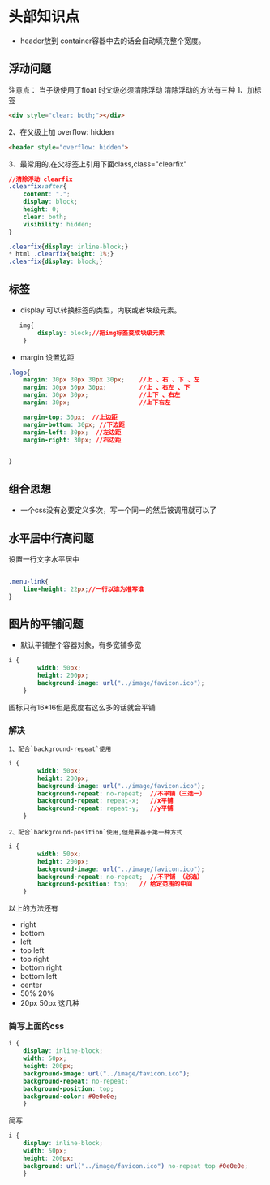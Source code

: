 # 头部知识点

- header放到 container容器中去的话会自动填充整个宽度。

## 浮动问题
注意点： 当子级使用了float 时父级必须清除浮动
清除浮动的方法有三种
1、加标签
```html
<div style="clear: both;"></div>
```
2、在父级上加 overflow: hidden
```html
<header style="overflow: hidden">
```

3、最常用的,在父标签上引用下面class,class="clearfix"
```css
//清除浮动 clearfix
.clearfix:after{
    content: ".";
    display: block;
    height: 0;
    clear: both;
    visibility: hidden;
}

.clearfix{display: inline-block;}
* html .clearfix{height: 1%;}
.clearfix{display: block;}
```


## 标签

- display 可以转换标签的类型，内联或者块级元素。
```css
   img{
        display: block;//把img标签变成块级元素
    }
```
- margin 设置边距
```css
.logo{
    margin: 30px 30px 30px 30px;    //上 、右 、下 、左
    margin: 30px 30px 30px;         //上 、右左 、下 
    margin: 30px 30px;              //上下 、右左 
    margin: 30px;                   //上下右左 

    margin-top: 30px;  //上边距
    margin-bottom: 30px; //下边距
    margin-left: 30px;  //左边距
    margin-right: 30px; //右边距


}

```



## 组合思想
- 一个css没有必要定义多次，写一个同一的然后被调用就可以了



## 水平居中行高问题

设置一行文字水平居中

```css

.menu-link{
    line-height: 22px;//一行以谁为准写谁
}

```


## 图片的平铺问题

- 默认平铺整个容器对象，有多宽铺多宽

```css
i {
        width: 50px;
        height: 200px;
        background-image: url("../image/favicon.ico");
    }
```


图标只有16*16但是宽度右这么多的话就会平铺

### 解决

    1、配合`background-repeat`使用
```css
i {
        width: 50px;
        height: 200px;
        background-image: url("../image/favicon.ico");
        background-repeat: no-repeat;  //不平铺（三选一）
        background-repeat: repeat-x;   //x平铺
        background-repeat: repeat-y;   //y平铺
    }
```

    2、配合`background-position`使用,但是要基于第一种方式
```css
i {
        width: 50px;
        height: 200px;
        background-image: url("../image/favicon.ico");
        background-repeat: no-repeat;  //不平铺 （必选）
        background-position: top;   // 给定范围的中间
    }
```

以上的方法还有
- right
- bottom
- left
- top left
- top right
- bottom right
- bottom left
- center
- 50% 20%
- 20px 50px
这几种

### 简写上面的css


```css
i {
    display: inline-block;
    width: 50px;
    height: 200px;
    background-image: url("../image/favicon.ico");
    background-repeat: no-repeat;
    background-position: top;
    background-color: #0e0e0e;
    }
```

简写
```css
i {
    display: inline-block;
    width: 50px;
    height: 200px;
    background: url("../image/favicon.ico") no-repeat top #0e0e0e;
    }
```











